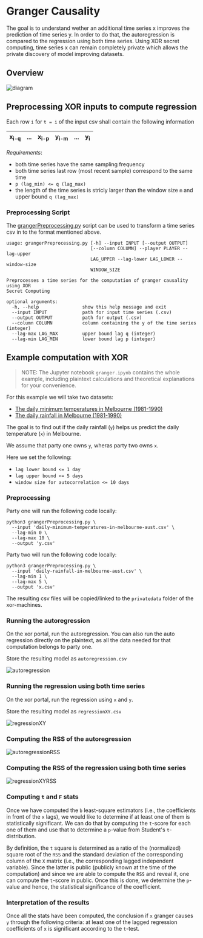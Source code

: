 # Granger Causality

The goal is to understand wether an additional time series x improves the prediction of time series y. In order to do that, the autoregression is compared to the regression using both time series. Using XOR secret computing, time series x can remain completely private which allows the private discovery of model improving datasets. 

## Overview

![diagram](./img/granger.png)

## Preprocessing XOR inputs to compute regression

Each row `i` for `t = i` of the input csv shall contain the following information

| x<sub>i-q</sub> | ... | x<sub>i-p</sub> | y<sub>i-m</sub> | ... | y<sub>i</sub> |
| --- | --- | --- | --- | --- | --- |

*Requirements*:
* both time series have the same sampling frequency
* both time series last row (most recent sample) correspond to the same time
* `p (lag_min) <= q (lag_max)`
* the length of the time series is stricly larger than the window size `m` and upper bound `q (lag_max)`

### Preprocessing Script
The [grangerPreprocessing.py](./grangerPreprocessing.py) script can be used to transform a time series csv in to the format mentioned above.


```
usage: grangerPreprocessing.py [-h] --input INPUT [--output OUTPUT]
                               [--column COLUMN] --player PLAYER --lag-upper
                               LAG_UPPER --lag-lower LAG_LOWER --window-size
                               WINDOW_SIZE

Preprocesses a time series for the computation of granger causality using XOR
Secret Computing

optional arguments:
  -h, --help                show this help message and exit
  --input INPUT             path for input time series (.csv)
  --output OUTPUT           path for output (.csv)
  --column COLUMN           column containing the y of the time series (integer)
  --lag-max LAG_MAX         upper bound lag q (integer)
  --lag-min LAG_MIN         lower bound lag p (integer)
```

## Example computation with XOR

> NOTE: The Jupyter notebook `granger.ipynb` contains the whole example, including plaintext calculations and theoretical explanations for your convenience.

For this example we will take two datasets:
* [The daily minimum temperatures in Melbourne (1981-1990)](http://bit.ly/2pIBicE)
* [The daily rainfall in Melbourne (1981-1990)](http://bit.ly/2McV1cp)

The goal is to find out if the daily rainfall (`y`) helps us predict the daily temperature (`x`) in Melbourne.

We assume that party one owns `y`, wheras party two owns `x`.

Here we set the following:
* `lag lower bound <= 1 day`
* `lag upper bound <= 5 days`
* `window size for autocorrelation <= 10 days`

### Preprocessing

Party one will run the following code locally:

```
python3 grangerPreprocessing.py \
  --input 'daily-minimum-temperatures-in-melbourne-aust.csv' \
  --lag-min 0 \
  --lag-max 10 \
  --output 'y.csv'
```

Party two will run the following code locally:

```
python3 grangerPreprocessing.py \
  --input 'daily-rainfall-in-melbourne-aust.csv' \
  --lag-min 1 \
  --lag-max 5 \
  --output 'x.csv'
```

The resulting csv files will be copied/linked to the `privatedata` folder of the xor-machines.

### Running the autoregression

On the xor portal, run the autoregression. You can also run the auto regression directly on the plaintext, as all the data needed for that computation belongs to party one.

Store the resulting model as `autoregression.csv`

![autoregression](./img/autoregression.png)

### Running the regression using both time series

On the xor portal, run the regression using `x` and `y`. 

Store the resulting model as `regressionXY.csv`

![regressionXY](./img/grangerregression.png)

### Computing the RSS of the autoregression
![autoregressionRSS](./img/autoregressionRSS.png)

### Computing the RSS of the regression using both time series
![regressionXYRSS](./img/grangerregressionRSS.png)

### Computing `t` and `F` stats
Once we have computed the `b` least-square estimators (i.e., the coefficients in front of the `x` lags), we would like to determine if at least one of them is statistically significant. We can do that by computing the `t`-score for each one of them and use that to 
determine a `p`-value from Student's `t`-distribution. 

By definition, the `t` square is determined as a ratio of the (normalized) square root of the `RSS` and the standard deviation of the 
corresponding column of the `X` matrix (i.e., the corresponding lagged independent variable). Since the latter is public (publicly known at the time of the computation) and since we are able to compute the `RSS` and reveal it, one can compute the `t`-score in public. Once this is done, we determine the `p`-value and hence, the statistical significance of the coefficient. 

### Interpretation of the results
Once all the stats have been computed, the conclusion if `x` granger causes `y` through the following criteria: at least one of the lagged regression coefficients of `x` is significant according to the `t`-test.
